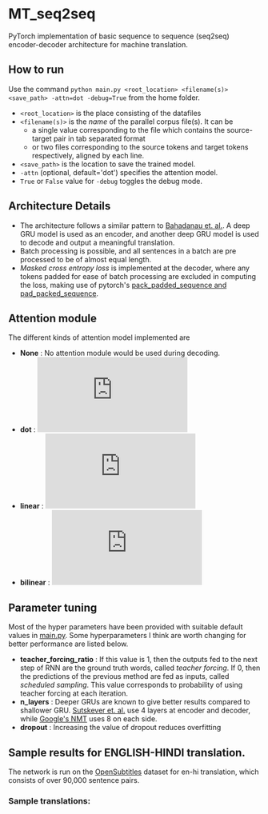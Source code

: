 # MT_seq2seq
PyTorch implementation of basic sequence to sequence (seq2seq) encoder-decoder architecture for machine translation.

## How to run
Use the command
`python main.py <root_location> <filename(s)> <save_path> -attn=dot -debug=True`
from the home folder. 
* `<root_location>` is the place consisting of the datafiles
* `<filename(s)>` is the _name_ of the parallel corpus file(s). It can be
  * a single value corresponding to the file which contains the source-target pair in tab separated format
  * or two files corresponding to the source tokens and target tokens respectively, aligned by each line. 
* `<save_path>` is the location to save the trained model.
* `-attn` (optional, default='dot') specifies the attention model. 
* `True` or `False` value for `-debug` toggles the debug mode.  

## Architecture Details
* The architecture follows a similar pattern to [Bahadanau et. al.](https://arxiv.org/abs/1409.0473). A deep GRU model is used as an encoder, and another deep GRU model is used to decode and output a meaningful translation. 
* Batch processing is possible, and all sentences in a batch are pre processed to be of almost equal length. 
* _Masked cross entropy loss_ is implemented at the decoder, where any tokens padded for ease of batch processing are excluded in computing the loss, making use of pytorch's [pack_padded_sequence and pad_packed_sequence](https://gist.github.com/Tushar-N/dfca335e370a2bc3bc79876e6270099e).

## Attention module
The different kinds of attention model implemented are 
* __None__ : No attention module would be used during decoding.
* __dot__ : ![dot](https://latex.codecogs.com/svg.latex?%5Cinline%20s_i%20%5Cpropto%20h_i%5ET%20%5Ccdot%20h_s)
* __linear__ : ![linear](https://latex.codecogs.com/svg.latex?%5Cinline%20s_i%20%5Cpropto%20v%5ET%20%5Ccdot%20%5Ctext%7BRelu%7D%28W%5Bh_i%20%3B%20h_d%5D%20&plus;%20b%29)
* __bilinear__ : ![bilinear](https://latex.codecogs.com/svg.latex?%5Cinline%20s_i%20%5Cpropto%20h_i%5ET%20%5Ccdot%20W%20%5Ccdot%20h_s)

## Parameter tuning
Most of the hyper parameters have been provided with suitable default values in [main.py](main.py). Some hyperparameters I think are worth changing for better performance are listed below.
* __teacher_forcing_ratio__ : If this value is 1, then the outputs fed to the next step of RNN are the ground truth words, called _teacher forcing_. If 0, then the predictions of the previous method are fed as inputs, called _scheduled sampling_. This value corresponds to probability of using teacher forcing at each iteration. 
* __n_layers__ : Deeper GRUs are known to give better results compared to shallower GRU. [Sutskever et. al.](https://papers.nips.cc/paper/5346-sequence-to-sequence-learning-with-neural-networks.pdf) use 4 layers at encoder and decoder, while [Google's NMT](https://arxiv.org/abs/1609.08144) uses 8 on each side. 
* __dropout__ : Increasing the value of dropout reduces overfitting

## Sample results for ENGLISH-HINDI translation.

The network is run on the [OpenSubtitles](http://stp.lingfil.uu.se/~joerg/published/ranlp-V.pdf) dataset for en-hi translation, which consists of over 90,000 sentence pairs.

### Sample translations:

 
